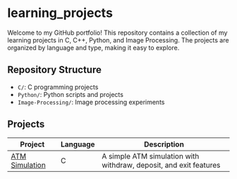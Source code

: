 # learning_projects
Welcome to my GitHub portfolio! This repository contains a collection of my learning projects in C, C++, Python, and Image Processing. The projects are organized by language and type, making it easy to explore.

## Repository Structure

- `C/`: C programming projects 
- `Python/`: Python scripts and projects
- `Image-Processing/`: Image processing experiments

## Projects
| Project | Language | Description |
|---------|----------|-------------|
|[ATM Simulation](tree/C/atm_simulation) | C | A simple ATM simulation with withdraw, deposit, and exit features
